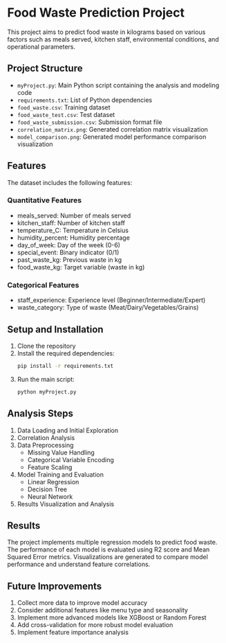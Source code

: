 # Food Waste Prediction Project

This project aims to predict food waste in kilograms based on various factors such as meals served, kitchen staff, environmental conditions, and operational parameters.

## Project Structure

- `myProject.py`: Main Python script containing the analysis and modeling code
- `requirements.txt`: List of Python dependencies
- `food_waste.csv`: Training dataset
- `food_waste_test.csv`: Test dataset
- `food_waste_submission.csv`: Submission format file
- `correlation_matrix.png`: Generated correlation matrix visualization
- `model_comparison.png`: Generated model performance comparison visualization

## Features

The dataset includes the following features:

### Quantitative Features
- meals_served: Number of meals served
- kitchen_staff: Number of kitchen staff
- temperature_C: Temperature in Celsius
- humidity_percent: Humidity percentage
- day_of_week: Day of the week (0-6)
- special_event: Binary indicator (0/1)
- past_waste_kg: Previous waste in kg
- food_waste_kg: Target variable (waste in kg)

### Categorical Features
- staff_experience: Experience level (Beginner/Intermediate/Expert)
- waste_category: Type of waste (Meat/Dairy/Vegetables/Grains)

## Setup and Installation

1. Clone the repository
2. Install the required dependencies:
   ```bash
   pip install -r requirements.txt
   ```
3. Run the main script:
   ```bash
   python myProject.py
   ```

## Analysis Steps

1. Data Loading and Initial Exploration
2. Correlation Analysis
3. Data Preprocessing
   - Missing Value Handling
   - Categorical Variable Encoding
   - Feature Scaling
4. Model Training and Evaluation
   - Linear Regression
   - Decision Tree
   - Neural Network
5. Results Visualization and Analysis

## Results

The project implements multiple regression models to predict food waste. The performance of each model is evaluated using R2 score and Mean Squared Error metrics. Visualizations are generated to compare model performance and understand feature correlations.

## Future Improvements

1. Collect more data to improve model accuracy
2. Consider additional features like menu type and seasonality
3. Implement more advanced models like XGBoost or Random Forest
4. Add cross-validation for more robust model evaluation
5. Implement feature importance analysis 